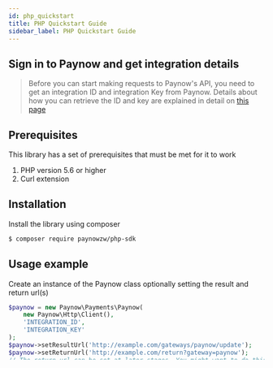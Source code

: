 ```yaml
---
id: php_quickstart
title: PHP Quickstart Guide
sidebar_label: PHP Quickstart Guide
---
```


## Sign in to Paynow and get integration details

> Before you can start making requests to Paynow's API, you need to get an integration ID and integration Key from Paynow. Details about how you can retrieve the ID and key are explained in detail on [this page](generation.md)

## Prerequisites

This library has a set of prerequisites that must be met for it to work

1. PHP version 5.6 or higher
2. Curl extension

## Installation

Install the library using composer

```sh
$ composer require paynowzw/php-sdk
```

## Usage example

Create an instance of the Paynow class optionally setting the result and return url(s)

```php
$paynow = new Paynow\Payments\Paynow(
	new Paynow\Http\Client(),
	'INTEGRATION_ID',
	'INTEGRATION_KEY'
);
$paynow->setResultUrl('http://example.com/gateways/paynow/update');
$paynow->setReturnUrl('http://example.com/return?gateway=paynow');
// The return url can be set at later stages. You might want to do this if you want to pass data to the return url (like the reference of the transaction)
```

Create a new payment passing in the reference for that payment (e.g invoice id, or anything that you can use to identify the transaction.

```php
$payment = $paynow->createPayment('Invoice 35');
```

You can then start adding items to the payment

```php
// Passing in the name of the item and the price of the item
$payment->add('Bananas', 2.50);
$payment->add('Apples', 3.40);
```

When you're finally ready to send your payment to Paynow, you can use the `send` method in the `$paynow` object.

```php
// Save the response from paynow in a variable
$response = $paynow->send($payment);
```

The response from Paynow will have some useful information like whether the request was successful or not. If it was, for example, it contains the url to redirect the user so they can make the payment. You can view the full list of data contained in the response in our wiki

If request was successful, you should consider saving the poll url sent from Paynow in the database

```php
if($response->success()) {
    // Redirect the user to Paynow
    $response->redirect();

    // Or if you prefer more control, get the link to redirect the user to, then use it as you see fit
    $link = $response->redirectLink();
}
```

## Full Usage Example

```php
require_once '/path/to/vendor/autoload.php';

$paynow = new Paynow\Payments\Paynow(
	new Paynow\Http\Client(),
	'INTEGRATION_ID',
	'INTEGRATION_KEY'
);
$paynow->setResultUrl('http://example.com/gateways/paynow/update');
$paynow->setReturnUrl('http://example.com/return?gateway=paynow');

$payment = $paynow->createPayment('Invoice 35');

$payment->add('Bananas', 2.50);
$payment->add('Apples', 3.40);

$response = $paynow->send($payment);

if($response->success()) {
	echo $response->redirectLink();
}
```
